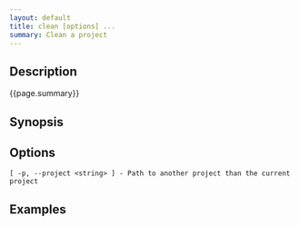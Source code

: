 ```yaml
---
layout: default
title: clean [options] ... 
summary: Clean a project                                 
---
```


## Description

{{page.summary}}

## Synopsis

## Options

    [ -p, --project <string> ] - Path to another project than the current project

## Examples
